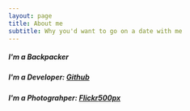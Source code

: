 ```yaml
---
layout: page
title: About me
subtitle: Why you'd want to go on a date with me
---
```


##### I'm a Backpacker

##### I'm a Developer: [Github](https://github.com/thovt93)

##### I'm a Photograhper: [Flickr](https://www.flickr.com/photos/148493932@N06/)[500px](https://500px.com/kensupermen)